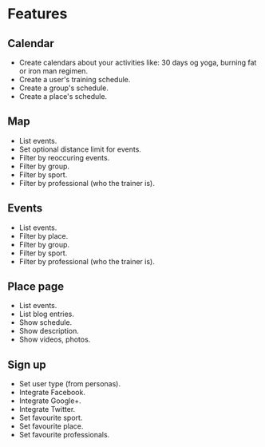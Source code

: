 # Features

## Calendar
* Create calendars about your activities like: 30 days og yoga, burning fat or iron man regimen.
* Create a user's training schedule.
* Create a group's schedule.
* Create a place's schedule.

## Map
* List events.
* Set optional distance limit for events.
* Filter by reoccuring events.
* Filter by group.
* Filter by sport.
* Filter by professional (who the trainer is).

## Events
* List events.
* Filter by place.
* Filter by group.
* Filter by sport.
* Filter by professional (who the trainer is).

## Place page
* List events.
* List blog entries.
* Show schedule.
* Show description.
* Show videos, photos.

## Sign up
* Set user type (from personas).
* Integrate Facebook.
* Integrate Google+.
* Integrate Twitter.
* Set favourite sport.
* Set favourite place.
* Set favourite professionals.
